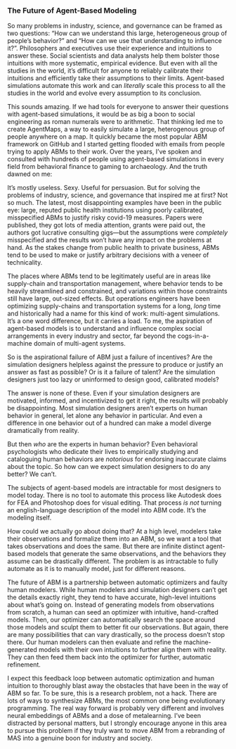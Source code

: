 ### The Future of Agent-Based Modeling

So many problems in industry, science, and governance can be framed as two questions: “How can we understand this large, heterogeneous group of people’s behavior?” and “How can we use that understanding to influence it?”. Philosophers and executives use their experience and intuitions to answer these. Social scientists and data analysts help them bolster those intuitions with more systematic, empirical evidence. But even with all the studies in the world, it’s difficult for anyone to reliably calibrate their intuitions and efficiently take their assumptions to their limits. Agent-based simulations automate this work and can _literally_ scale this process to all the studies in the world and evolve every assumption to its conclusion.

This sounds amazing. If we had tools for everyone to answer their questions with agent-based simulations, it would be as big a boon to social engineering as roman numerals were to arithmetic. That thinking led me to create AgentMaps, a way to easily simulate a large, heterogenous group of people anywhere on a map. It quickly became the most popular ABM framework on GitHub and I started getting flooded with emails from people trying to apply ABMs to their work. Over the years, I’ve spoken and consulted with hundreds of people using agent-based simulations in every field from behavioral finance to gaming to archaeology. And the truth dawned on me:

It’s mostly useless. Sexy. Useful for persuasion. But for solving the problems of industry, science, and governance that inspired me at first? Not so much. The latest, most disappointing examples have been in the public eye: large, reputed public health institutions using poorly calibrated, misspecified ABMs to justify risky covid-19 measures. Papers were published, they got lots of media attention, grants were paid out, the authors got lucrative consulting gigs—but the assumptions were _completely_ misspecified and the results won’t have any impact on the problems at hand. As the stakes change from public health to private business, ABMs tend to be used to make or justify arbitrary decisions with a veneer of technicality.

The places where ABMs tend to be legitimately useful are in areas like supply-chain and transportation management, where behavior tends to be heavily streamlined and constrained, and variations within those constraints still have large, out-sized effects. But operations engineers have been optimizing supply-chains and transportation systems for a long, _long_ time and historically had a name for this kind of work: multi-agent simulations. It’s a one word difference, but it carries a load. To me, the aspiration of agent-based models is to understand and influence complex social arrangements in every industry and sector, far beyond the cogs-in-a-machine domain of multi-agent systems.

So is the aspirational failure of ABM just a failure of incentives? Are the simulation designers helpless against the pressure to produce or justify an answer as fast as possible? Or is it a failure of talent? Are the simulation designers just too lazy or uninformed to design good, calibrated models?

The answer is none of these. Even if your simulation designers are motivated, informed, and incentivized to get it right, the results will probably be disappointing. Most simulation designers aren’t experts on human behavior in general, let alone any behavior in particular. And even a difference in one behavior out of a hundred can make a model diverge dramatically from reality.

But then _who_ are the experts in human behavior? Even behavioral psychologists who dedicate their lives to empirically studying and cataloguing human behaviors are _notorious_ for endorsing inaccurate claims about the topic. So how can we expect simulation designers to do any better? We can’t.

The subjects of agent-based models are intractable for most designers to model today. There is no tool to automate this process like Autodesk does for FEA and Photoshop does for visual editing. That process _is not_ turning an english-language description of the model into ABM code. It’s the modeling itself.

How could we actually go about doing that? At a high level, modelers take their observations and formalize them into an ABM, so we want a tool that takes observations and does the same. But there are infinite distinct agent-based models that generate the same observations, and the behaviors they assume can be drastically different. The problem is as intractable to fully automate as it is to manually model, just for different reasons.

The future of ABM is a partnership between automatic optimizers and faulty human modelers. While human modelers and simulation designers can’t get the details exactly right, they tend to have accurate, high-level intuitions about what’s going on. Instead of generating models from observations from scratch, a human can seed an optimizer with intuitive, hand-crafted models. Then, our optimizer can automatically search the space around those models and sculpt them to better fit our observations. But again, there are many possibilities that can vary drastically, so the process doesn’t stop there. Our human modelers can then evaluate and refine the machine-generated models with their own intuitions to further align them with reality. They can then feed them back into the optimizer for further, automatic refinement.

I expect this feedback loop between automatic optimization and human intuition to thoroughly blast away the obstacles that have been in the way of ABM so far. To be sure, this is a research problem, not a hack. There are lots of ways to synthesize ABMs, the most common one being evolutionary programming. The real way forward is probably very different and involves neural embeddings of ABMs and a dose of metalearning. I’ve been distracted by personal matters, but I strongly encourage anyone in this area to pursue this problem if they truly want to move ABM from a rebranding of MAS into a genuine boon for industry and society.
